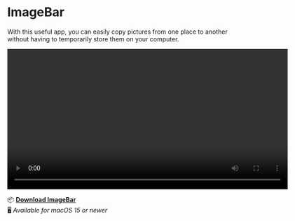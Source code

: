 # ImageBar

With this useful app, you can easily copy pictures from one place to another without having to temporarily store them on your computer.

<video width="640" controls>
  <source src="[ImageBar/Tutorial.mov](https://github.com/MisterNeptun/ImageBar/blob/main/ImageBar/Tutorial.mov)" type="video/quicktime">
  Your browser does not support the video tag.
</video>

📦 **[Download ImageBar](https://github.com/MisterNeptun/ImageBar/releases/download/v1.0.1/ImageBar.app.zip)**  
🖥️ *Available for macOS 15 or newer*
